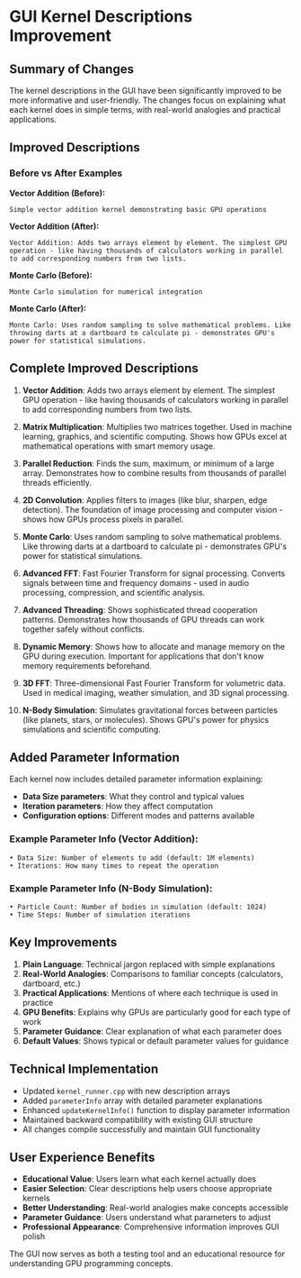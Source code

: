 # GUI Kernel Descriptions Improvement

## Summary of Changes

The kernel descriptions in the GUI have been significantly improved to be more informative and user-friendly. The changes focus on explaining what each kernel does in simple terms, with real-world analogies and practical applications.

## Improved Descriptions

### Before vs After Examples

**Vector Addition (Before):**
```
Simple vector addition kernel demonstrating basic GPU operations
```

**Vector Addition (After):**
```
Vector Addition: Adds two arrays element by element. The simplest GPU operation - like having thousands of calculators working in parallel to add corresponding numbers from two lists.
```

**Monte Carlo (Before):**
```
Monte Carlo simulation for numerical integration
```

**Monte Carlo (After):**
```
Monte Carlo: Uses random sampling to solve mathematical problems. Like throwing darts at a dartboard to calculate pi - demonstrates GPU's power for statistical simulations.
```

## Complete Improved Descriptions

1. **Vector Addition**: Adds two arrays element by element. The simplest GPU operation - like having thousands of calculators working in parallel to add corresponding numbers from two lists.

2. **Matrix Multiplication**: Multiplies two matrices together. Used in machine learning, graphics, and scientific computing. Shows how GPUs excel at mathematical operations with smart memory usage.

3. **Parallel Reduction**: Finds the sum, maximum, or minimum of a large array. Demonstrates how to combine results from thousands of parallel threads efficiently.

4. **2D Convolution**: Applies filters to images (like blur, sharpen, edge detection). The foundation of image processing and computer vision - shows how GPUs process pixels in parallel.

5. **Monte Carlo**: Uses random sampling to solve mathematical problems. Like throwing darts at a dartboard to calculate pi - demonstrates GPU's power for statistical simulations.

6. **Advanced FFT**: Fast Fourier Transform for signal processing. Converts signals between time and frequency domains - used in audio processing, compression, and scientific analysis.

7. **Advanced Threading**: Shows sophisticated thread cooperation patterns. Demonstrates how thousands of GPU threads can work together safely without conflicts.

8. **Dynamic Memory**: Shows how to allocate and manage memory on the GPU during execution. Important for applications that don't know memory requirements beforehand.

9. **3D FFT**: Three-dimensional Fast Fourier Transform for volumetric data. Used in medical imaging, weather simulation, and 3D signal processing.

10. **N-Body Simulation**: Simulates gravitational forces between particles (like planets, stars, or molecules). Shows GPU's power for physics simulations and scientific computing.

## Added Parameter Information

Each kernel now includes detailed parameter information explaining:

- **Data Size parameters**: What they control and typical values
- **Iteration parameters**: How they affect computation
- **Configuration options**: Different modes and patterns available

### Example Parameter Info (Vector Addition):
```
• Data Size: Number of elements to add (default: 1M elements)
• Iterations: How many times to repeat the operation
```

### Example Parameter Info (N-Body Simulation):
```
• Particle Count: Number of bodies in simulation (default: 1024)
• Time Steps: Number of simulation iterations
```

## Key Improvements

1. **Plain Language**: Technical jargon replaced with simple explanations
2. **Real-World Analogies**: Comparisons to familiar concepts (calculators, dartboard, etc.)
3. **Practical Applications**: Mentions of where each technique is used in practice
4. **GPU Benefits**: Explains why GPUs are particularly good for each type of work
5. **Parameter Guidance**: Clear explanation of what each parameter does
6. **Default Values**: Shows typical or default parameter values for guidance

## Technical Implementation

- Updated `kernel_runner.cpp` with new description arrays
- Added `parameterInfo` array with detailed parameter explanations
- Enhanced `updateKernelInfo()` function to display parameter information
- Maintained backward compatibility with existing GUI structure
- All changes compile successfully and maintain GUI functionality

## User Experience Benefits

- **Educational Value**: Users learn what each kernel actually does
- **Easier Selection**: Clear descriptions help users choose appropriate kernels
- **Better Understanding**: Real-world analogies make concepts accessible
- **Parameter Guidance**: Users understand what parameters to adjust
- **Professional Appearance**: Comprehensive information improves GUI polish

The GUI now serves as both a testing tool and an educational resource for understanding GPU programming concepts.

